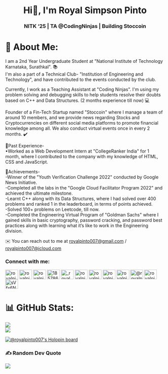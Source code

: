 <h1 align="center">Hi👋, I'm Royal Simpson Pinto</h1>
<h3 align="center">NITK ‘25 | TA @CodingNinjas | Building Stoccoin </h3>

# 💫 About Me:
I am a 2nd Year Undergraduate Student at "National Institute of Technology Karnataka, Surathkal". 📚\
I'm also a part of a Technical Club- "Institution of Engineering and Technology", and have contributed to the events conducted by the club. 

Currently, I work as a Teaching Assistant at "Coding Ninjas". I'm using my problem solving and debugging skills to help students resolve their doubts based on C++ and Data Structures. (2 months experience till now) 💻

Founder of a Fin-Tech Startup named "Stoccoin" where I manage a team of around 10 members, and we provide news regarding Stocks and Cryptocurrencies on different social media platforms to promote financial knowledge among all. We also conduct virtual events once in every 2 months. ✔️

📍Past Experience-\
•Worked as a Web Development Intern at "CollegeRanker India" for 1 month, where I contributed to the company with my knowledge of HTML, CSS and JavaScript. 

📌Achievements-\
-Winner of the "Youth Verification Challenge 2022" conducted by Google News Initiative. \
-Completed all the labs in the "Google Cloud Facilitator Program 2022" and achieved the ultimate milestone.\
-Learnt C++ along with its Data Structures, where I had solved over 400 problems and ranked 1 in the leaderboard, in terms of points achieved. \
-Solved 100+ problems on Leetcode, till now.\
-Completed the Engineering Virtual Program of "Goldman Sachs" where I gained skills in basic cryptography, password cracking, and password best practices along with learning what it’s like to work in the Engineering division.

✉️ You can reach out to me at royalpinto007@gmail.com / royalpinto007@icloud.com

<h3 align="left">Connect with me:</h3>
<p align="left">
<a href="https://codepen.io/royalpinto007" target="blank"><img align="center" src="https://raw.githubusercontent.com/rahuldkjain/github-profile-readme-generator/master/src/images/icons/Social/codepen.svg" alt="royalpinto007" height="30" width="40" /></a>
<a href="https://twitter.com/royalpinto007" target="blank"><img align="center" src="https://raw.githubusercontent.com/rahuldkjain/github-profile-readme-generator/master/src/images/icons/Social/twitter.svg" alt="royalpinto007" height="30" width="40" /></a>
<a href="https://linkedin.com/in/royalpinto007" target="blank"><img align="center" src="https://raw.githubusercontent.com/rahuldkjain/github-profile-readme-generator/master/src/images/icons/Social/linked-in-alt.svg" alt="royalpinto007" height="30" width="40" /></a>
<a href="https://stackoverflow.com/users/18578646" target="blank"><img align="center" src="https://raw.githubusercontent.com/rahuldkjain/github-profile-readme-generator/master/src/images/icons/Social/stack-overflow.svg" alt="18578646" height="30" width="40" /></a>
<a href="https://instagram.com/_royal.7_" target="blank"><img align="center" src="https://raw.githubusercontent.com/rahuldkjain/github-profile-readme-generator/master/src/images/icons/Social/instagram.svg" alt="_royal.7_" height="30" width="40" /></a>
<a href="https://www.codechef.com/users/royalpinto007" target="blank"><img align="center" src="https://cdn.jsdelivr.net/npm/simple-icons@3.1.0/icons/codechef.svg" alt="royalpinto007" height="30" width="40" /></a>
<a href="https://www.hackerrank.com/royalpinto007" target="blank"><img align="center" src="https://raw.githubusercontent.com/rahuldkjain/github-profile-readme-generator/master/src/images/icons/Social/hackerrank.svg" alt="royalpinto007" height="30" width="40" /></a>
<a href="https://codeforces.com/profile/royalpinto007" target="blank"><img align="center" src="https://raw.githubusercontent.com/rahuldkjain/github-profile-readme-generator/master/src/images/icons/Social/codeforces.svg" alt="royalpinto007" height="30" width="40" /></a>
<a href="https://www.leetcode.com/royalpinto007" target="blank"><img align="center" src="https://raw.githubusercontent.com/rahuldkjain/github-profile-readme-generator/master/src/images/icons/Social/leet-code.svg" alt="royalpinto007" height="30" width="40" /></a>
<a href="https://www.hackerearth.com/@royalpinto007" target="blank"><img align="center" src="https://raw.githubusercontent.com/rahuldkjain/github-profile-readme-generator/master/src/images/icons/Social/hackerearth.svg" alt="@royalpinto007" height="30" width="40" /></a>
<a href="https://auth.geeksforgeeks.org/user/royalpinto007" target="blank"><img align="center" src="https://raw.githubusercontent.com/rahuldkjain/github-profile-readme-generator/master/src/images/icons/Social/geeks-for-geeks.svg" alt="royalpinto007" height="30" width="40" /></a>
<a href="https://discord.gg/sVfx6Npu" target="blank"><img align="center" src="https://raw.githubusercontent.com/rahuldkjain/github-profile-readme-generator/master/src/images/icons/Social/discord.svg" alt="sVfx6Npu" height="30" width="40" /></a>
</p>

# 📊 GitHub Stats:
![](https://github-readme-stats.vercel.app/api?username=ROYALPINTO007&theme=dark&hide_border=false&include_all_commits=true&count_private=true)<br/>
![](https://github-readme-stats.vercel.app/api/top-langs/?username=ROYALPINTO007&theme=dark&hide_border=false&include_all_commits=true&count_private=true&layout=compact)

[![@royalpinto007's Holopin board](https://holopin.me/royalpinto007)](https://holopin.io/@royalpinto007)

### ✍️ Random Dev Quote
![](https://quotes-github-readme.vercel.app/api?type=horizontal&theme=radical)
